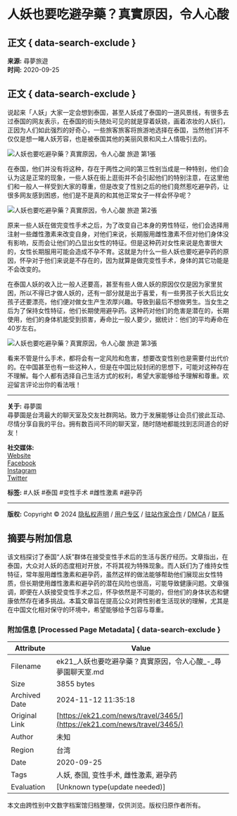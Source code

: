 # 人妖也要吃避孕藥？真實原因，令人心酸

## 正文 { data-search-exclude }


**来源:** 尋夢旅遊  
**时间:** 2020-09-25  

## 正文 { data-search-exclude }

说起来「人妖」大家一定会想到泰国，甚至人妖成了泰国的一道风景线，有很多去过泰国的网友表示，在泰国的街头随处可见的就是穿着妖娆，画着浓妆的人妖们，正因为人们如此强烈的好奇心，一些旅客旅客将旅游地选择在泰国，当然他们并不仅仅是想一睹人妖芳容，也是被泰国其他的美丽风景和风土人情吸引去的。

![人妖也要吃避孕藥？真實原因，令人心酸 旅遊 第1張](http://5b0988e595225.cdn.sohucs.com/images/20190410/ecf12a42af304670bfafa1d6a4ad08c2.jpeg)

在泰国，他们并没有将这种，存在于两性之间的第三性别当成是一种特别，他们会认为这是正常的现象，一些人妖在街上逛街并不会引起他们的特别注意，在这里他们和一般人一样受到大家的尊重，但是改变了性别之后的他们竟然惹吃避孕药，让很多网友感到困惑，他们是不是真的和其他正常女子一样会怀孕呢？

![人妖也要吃避孕藥？真實原因，令人心酸 旅遊 第2張](http://5b0988e595225.cdn.sohucs.com/images/20190410/6fcb17b6caf74481846628a42b29176e.jpeg)

原来一些人妖在做完变性手术之后，为了改变自己本身的男性特征，他们会选择用注射一些雌性激素来改变自身，对他们来说，长期服用雌性激素不但对他们身体没有影响，反而会让他们的凸显出女性的特征。但是这种药对女性来说是危害很大的，女性长期服用可能会造成不孕不育。这就是为什么一些人妖也要吃避孕药的原因，怀孕对于他们来说是不存在的，因为就算是做完变性手术，身体的其它功能是不会改变的。

在泰国人妖的收入比一般人还要高，甚至有些人做人妖的原因仅仅是因为家里贫困，所以不得已才做人妖的，还有一部分就是出于喜爱，有一些男孩子长大后比女孩子还要漂亮，他们便对做女生产生浓厚兴趣。导致到最后不想做男生。当女生之后为了保持女性特征，他们长期使用避孕药。这种药对他们的危害是潜在的，长期使用，他们的身体机能受到损害，寿命比一般人要少，据统计：他们的平均寿命在40岁左右。

![人妖也要吃避孕藥？真實原因，令人心酸 旅遊 第3張](http://5b0988e595225.cdn.sohucs.com/images/20190410/bfda625f5a2442798c979d58e43fddb1.jpeg)

看来不管是什么手术，都将会有一定风险和危害，想要改变性别也是需要付出代价的。在中国甚至也有一些这种人，但是在中国比较封闭的思想下，可能对这种存在不理解。每个人都有选择自己生活方式的权利，希望大家能够给予理解和尊重。欢迎留言评论出你的看法哦！

---

**关于:** 尋夢園  
尋夢園是台湾最大的聊天室及交友社群网站。致力于发展能够让会员们彼此互动、尽情分享自我的平台。拥有数百间不同的聊天室，随时随地都能找到志同道合的好友！  

**社交媒体:**  
[Website](https://www.ek21.com/ "Visit the website of 尋夢園")  
[Facebook](https://www.facebook.com/ek21news/ "Follow 尋夢園 on Facebook")  
[Instagram](https://www.instagram.com/ek21_news/ "Follow 尋夢園 on Instagram")  
[Twitter](https://line.me/R/ti/p/fip4700n "Follow 尋夢園 on Twitter")  

**标签:** #人妖 #泰国 #变性手术 #雌性激素 #避孕药 

---

**版权:** Copyright © 2024   [隐私权声明](https://ek21.com/news/1/disclaimer/)   /   [用户专区](https://ek21.com/news/login/)   /   [驻站作家合作](https://ek21.com/news/partner/)   /   [DMCA](mailto:dmca@ek21.com)   /   [联系](mailto:news@ek21.com)

## 摘要与附加信息

<!-- tcd_abstract -->
该文档探讨了泰国“人妖”群体在接受变性手术后的生活与医疗经历。文章指出，在泰国，大众对人妖的态度相对开放，不将其视为特殊现象。而人妖们为了维持女性特征，常年服用雌性激素和避孕药，虽然这样的做法能够帮助他们展现出女性特质，但长期使用雌性激素和避孕药的潜在风险也很高，可能导致健康问题。文章强调，即便在人妖接受变性手术之后，怀孕依然是不可能的，但他们的身体状态和健康依然存在诸多挑战。本篇文章旨在提高公众对跨性别者生活现状的理解，尤其是在中国文化相对保守的环境中，希望能够给予包容与尊重。
<!-- tcd_abstract_end -->

### 附加信息 [Processed Page Metadata] { data-search-exclude }

| Attribute       | Value                                  |
|-----------------|----------------------------------------|
| Filename        | ek21_人妖也要吃避孕藥？真實原因，令人心酸_-_尋夢園聊天室.md                             |
| Size            | 3855 bytes                           |
| Archived Date   | 2024-11-12 11:35:18                             |
| Original Link   | [https://ek21.com/news/travel/3465/](https://ek21.com/news/travel/3465/)                       |
| Author          | 未知                               |
| Region          | 台湾                               |
| Date            | 2020-09-25                                 |
| Tags            | 人妖, 泰国, 变性手术, 雌性激素, 避孕药                                 |
| Evaluation            | [Unknown type(update needed)]                                 |
<!-- tcd_table_end -->

本文由跨性别中文数字档案馆归档整理，仅供浏览。版权归原作者所有。
